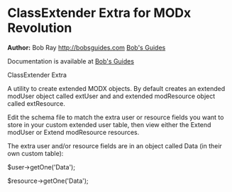 ClassExtender Extra for MODx Revolution
=======================================


**Author:** Bob Ray <http://bobsguides.com> [Bob's Guides](http://bobsguides.com)

Documentation is available at [Bob's Guides](http://bobsguides.com/classextender-class.html)

ClassExtender Extra

A utility to create extended MODX objects. By default
creates an extended modUser object called extUser and and extended modResource object called extResource.

Edit the schema file to match the extra user or resource fields you want to store in your custom extended user table, then view either the Extend modUser or Extend modResource resources.

The extra user and/or resource fields are in an object called Data (in their own custom table):

$user->getOne('Data');

$resource->getOne('Data'); 

